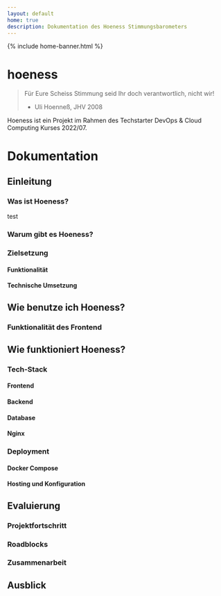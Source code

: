 ```yaml
---
layout: default
home: true
description: Dokumentation des Hoeness Stimmungsbarometers
---
```


{% include home-banner.html %}

# hoeness

> Für Eure Scheiss Stimmung seid Ihr doch verantwortlich, nicht wir!
> - Uli Hoenneß, JHV 2008

Hoeness ist ein Projekt im Rahmen des Techstarter DevOps & Cloud Computing Kurses 2022/07.


# Dokumentation

## Einleitung

### Was ist Hoeness?

test

### Warum gibt es Hoeness?

### Zielsetzung

#### Funktionalität

#### Technische Umsetzung


## Wie benutze ich Hoeness?

### Funktionalität des Frontend


## Wie funktioniert Hoeness?

### Tech-Stack

#### Frontend

#### Backend

#### Database

#### Nginx


### Deployment

#### Docker Compose

#### Hosting und Konfiguration


## Evaluierung

### Projektfortschritt

### Roadblocks

### Zusammenarbeit


## Ausblick

